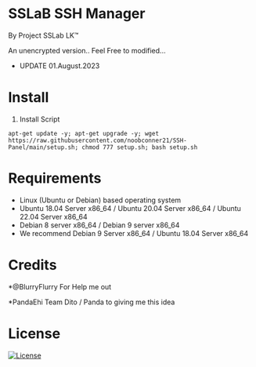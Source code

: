 # SSLaB SSH Manager

By Project SSLab LK™

An unencrypted version.. Feel Free to modified...

* UPDATE 01.August.2023

# Install

01. Install Script
```
apt-get update -y; apt-get upgrade -y; wget https://raw.githubusercontent.com/noobconner21/SSH-Panel/main/setup.sh; chmod 777 setup.sh; bash setup.sh
```

# Requirements
* Linux (Ubuntu or Debian) based operating system
* Ubuntu 18.04 Server x86_64 / Ubuntu 20.04 Server x86_64 / Ubuntu 22.04 Server x86_64
* Debian 8 server x86_64 / Debian 9 server x86_64
* We recommend Debian 9 Server x86_64 / Ubuntu 18.04 Server x86_64


# Credits

*@BlurryFlurry For Help me out

*PandaEhi Team Dito / Panda to giving me this idea

#  License

[![License](https://www.gnu.org/graphics/gplv3-or-later.png)](LICENSE)
